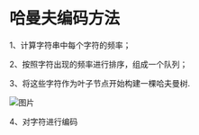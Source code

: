 # 哈曼夫编码方法
1、计算字符串中每个字符的频率；

2、按照字符出现的频率进行排序，组成一个队列；

3、将这些字符作为叶子节点开始构建一棵哈夫曼树.

![图片](https://img-blog.csdnimg.cn/873651259ed846f99f930469824b0d3a.png)

4、对字符进行编码